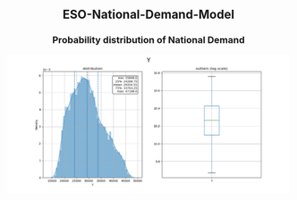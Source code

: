 <h2 align="center"> ESO-National-Demand-Model </h2>

<p align="center">
 <h3 align="center">Probability distribution of National Demand</h3>
 <img src="https://raw.githubusercontent.com/wisespira/ESO-National-Demand-Model/master/probability%20distribution%20of%20National%20Demand.png">
</p>
